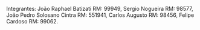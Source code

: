 Integrantes: João Raphael Batizati RM: 99949, Sergio Nogueira RM: 98577, João 
Pedro Solosano Cintra RM: 551941, Carlos Augusto RM: 98456, Felipe Cardoso 
RM: 99062.
